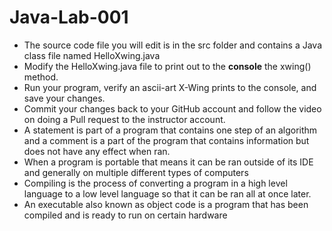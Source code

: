# Java-Lab-001

* The source code file you will edit is in the src folder and contains a Java class file named HelloXwing.java
* Modify the HelloXwing.java file to print out to the **console** the xwing() method.
* Run your program, verify an ascii-art X-Wing prints to the console, and save your changes.
* Commit your changes back to your GitHub account and follow the video on doing a Pull request to the instructor account.
* A statement is part of a program that contains one step of an algorithm and a comment is a part of the program that contains information but does not have any effect when ran.
* When a program is portable that means it can be ran outside of its IDE and generally on multiple different types of computers
* Compiling is the process of converting a program in a high level language to a low level language so that it can be ran all at once later.
* An executable also known as object code is a program that has been compiled and is ready to run on certain hardware